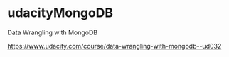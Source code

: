 # udacityMongoDB
Data Wrangling with MongoDB 

https://www.udacity.com/course/data-wrangling-with-mongodb--ud032
